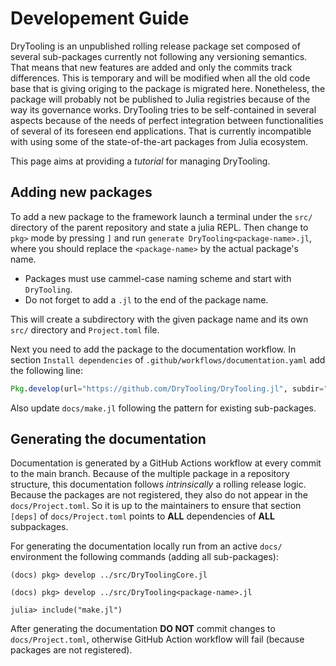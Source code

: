 # Developement Guide

DryTooling is an unpublished rolling release package set composed of several sub-packages currently not following any versioning semantics. That means that new features are added and only the commits track differences. This is temporary and will be modified when all the old code base that is giving origing to the package is migrated here. Nonetheless, the package will probably not be published to Julia registries because of the way its governance works. DryTooling tries to be self-contained in several aspects because of the needs of perfect integration between functionalities of several of its foreseen end applications. That is currently incompatible with using some of the state-of-the-art packages from Julia ecosystem.

This page aims at providing a *tutorial* for managing DryTooling.

## Adding new packages

To add a new package to the framework launch a terminal under the `src/` directory of the parent repository and state a julia REPL. Then change to `pkg>` mode by pressing `]` and run `generate DryTooling<package-name>.jl`, where you should replace the `<package-name>` by the actual package's name.

- Packages must use cammel-case naming scheme and start with `DryTooling`.
- Do not forget to add a `.jl` to the end of the package name.

This will create a subdirectory with the given package name and its own `src/` directory and `Project.toml` file.

Next you need to add the package to the documentation workflow. In section `Install dependencies` of `.github/workflows/documentation.yaml` add the following line:

```julia
Pkg.develop(url="https://github.com/DryTooling/DryTooling.jl", subdir="src/DryTooling<package-name>.jl");
```

Also update `docs/make.jl` following the pattern for existing sub-packages.

## Generating the documentation

Documentation is generated by a GitHub Actions workflow at every commit to the main branch. Because of the multiple package in a repository structure, this documentation follows *intrinsically* a rolling release logic. Because the packages are not registered, they also do not appear in the `docs/Project.toml`. So it is up to the maintainers to ensure that section `[deps]` of `docs/Project.toml` points to **ALL** dependencies of **ALL** subpackages.

For generating the documentation locally run from an active `docs/` environment the following commands (adding all sub-packages):

```julia-repl
(docs) pkg> develop ../src/DryToolingCore.jl

(docs) pkg> develop ../src/DryTooling<package-name>.jl

julia> include("make.jl")
```

After generating the documentation **DO NOT** commit changes to `docs/Project.toml`, otherwise GitHub Action workflow will fail (because packages are not registered).
